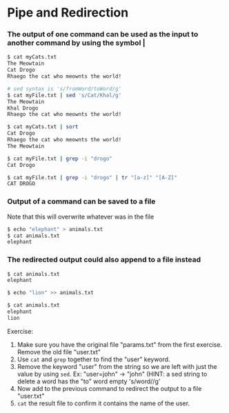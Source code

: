 # Pipe and Redirection

### The output of one command can be used as the input to another command by using the symbol | 
```bash
$ cat myCats.txt
The Meowtain
Cat Drogo
Rhaego the cat who meownts the world!

# sed syntax is 's/fromWord/toWord/g'
$ cat myFile.txt | sed 's/Cat/Khal/g'
The Meowtain
Khal Drogo
Rhaego the cat who meownts the world!

$ cat myCats.txt | sort
Cat Drogo
Rhaego the cat who meownts the world!
The Meowtain

$ cat myFile.txt | grep -i "drogo"
Cat Drogo

$ cat myFile.txt | grep -i "drogo" | tr "[a-z]" "[A-Z]"
CAT DROGO
```

### Output of a command can be saved to a file
Note that this will overwrite whatever was in the file

```bash
$ echo "elephant" > animals.txt
$ cat animals.txt
elephant
```
### The redirected output could also append to a file instead

```bash
$ cat animals.txt
elephant

$ echo "lion" >> animals.txt

$ cat animals.txt
elephant
lion
```

Exercise:
1. Make sure you have the original file "params.txt" from the first exercise. Remove the old file "user.txt"
2. Use `cat` and `grep` together to find the "user" keyword.
3. Remove the keyword "user" from the string so we are left with just the value by using `sed`. Ex: "user=john" -> "john" 
(HINT: a sed string to delete a word has the "to" word empty 's/word//g'
4. Now add to the previous command to redirect the output to a file "user.txt"
5. `cat` the result file to confirm it contains the name of the user.
